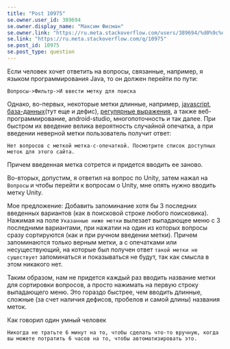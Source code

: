 ```yaml
---
title: "Post 10975"
se.owner.user_id: 389694
se.owner.display_name: "Максим Фисман"
se.owner.link: "https://ru.meta.stackoverflow.com/users/389694/%d0%9c%d0%b0%d0%ba%d1%81%d0%b8%d0%bc-%d0%a4%d0%b8%d1%81%d0%bc%d0%b0%d0%bd"
se.link: "https://ru.meta.stackoverflow.com/q/10975"
se.post_id: 10975
se.post_type: question
---
```

<p>Если человек хочет ответить на вопросы, связанные, например, я языком программирования Java, то он должен перейти по пути:</p>
<p><code>Вопросы-&gt;Фильтр-&gt;И ввести метку для поиска</code></p>
<p>Однако, во-первых, некоторые метки длинные, например, <a href="https://ru.stackoverflow.com/questions/tagged/javascript">javascript</a>, <a href="https://ru.stackoverflow.com/questions/tagged/%d0%b1%d0%b0%d0%b7%d0%b0-%d0%b4%d0%b0%d0%bd%d0%bd%d1%8b%d1%85">база-данных</a>(тут еще и дефис), <a href="https://ru.stackoverflow.com/questions/tagged/%d1%80%d0%b5%d0%b3%d1%83%d0%bb%d1%8f%d1%80%d0%bd%d1%8b%d0%b5-%d0%b2%d1%8b%d1%80%d0%b0%d0%b6%d0%b5%d0%bd%d0%b8%d1%8f">регулярные выражения</a>, а также веб-программирование, android-studio, многопоточность и так далее. При быстром их введение велика вероятность случайной опечатка, а при введении неверной метки пользователь получит ответ:</p>
<p><code>Нет вопросов с меткой метка-с-опечаткой. Посмотрите список доступных меток для этого сайта.</code></p>
<p>Причем введенная метка сотрется и придется вводить ее заново.</p>
<p>Во-вторых, допустим, я ответил на вопрос по Unity, затем нажал на <code>Вопросы</code> и чтобы перейти к вопросам о Unity, мне опять нужно вводить метку Unity.</p>
<p>Мое предложение:
Добавить запоминание хотя бы 3 последних введенных вариантов (как в поисковой строке любого поисковика). Нажимая на поле <code>Указанные ниже метки</code> вылезает выпадающее меню с 3 последними вариантами, при нажатии на один из которых вопросы сразу сортируются (как и при ручном введении метки). Причем запоминаются только верным метки, а с опечатками или несуществующий, на которые был получен ответ <code>такой метки не существует</code> запоминаться и показываться не будут, так как смысла в этом никакого нет.</p>
<p>Таким образом, нам не придется каждый раз вводить название метки для сортировки вопросов, а просто нажимать на первую строку выпадающего меню. Это гораздо быстрее, чем вводить длинные, сложные (за счет наличия дефисов, пробелов и самой длины) названия меток.</p>
<p>Как говорил один умный человек</p>
<pre><code>Никогда не тратьте 6 минут на то, чтобы сделать что-то вручную, когда вы можете потратить 6 часов на то, чтобы автоматизировать это.
</code></pre>
